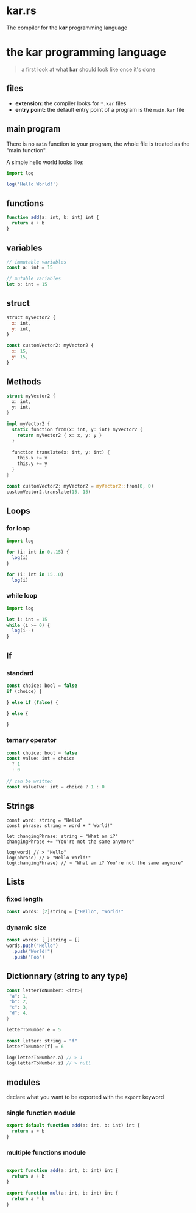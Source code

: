 # kar.rs
The compiler for the **kar** programming language

# the kar programming language
> a first look at what **kar** should look like once it's done

## files
 - **extension:** the compiler looks for `*.kar` files
 - **entry point:** the default entry point of a program is the `main.kar` file
 
## main program
There is no `main` function to your program, the whole file is treated as the "main function".

A simple hello world looks like:
```js
import log

log('Hello World!')
```

## functions
```js
function add(a: int, b: int) int {
  return a + b
}
```

## variables
```js
// immutable variables
const a: int = 15

// mutable variables
let b: int = 15
```

## struct
```js
struct myVector2 {
  x: int,
  y: int,
}

const customVector2: myVector2 {
  x: 15,
  y: 15,
}
```

## Methods
```rust
struct myVector2 {
  x: int,
  y: int,
}

impl myVector2 {
  static function from(x: int, y: int) myVector2 {
    return myVector2 { x: x, y: y }
  }
  
  function translate(x: int, y: int) {
    this.x += x
    this.y += y
  }
}

const customVector2: myVector2 = myVector2::from(0, 0)
customVector2.translate(15, 15)
```

## Loops

### for loop
```js
import log

for (i: int in 0..15) {
  log(i)
}

for (i: int in 15..0)
  log(i)

```

### while loop
```js
import log

let i: int = 15
while (i >= 0) {
  log(i--)
}

```

## If
### standard
```js
const choice: bool = false
if (choice) {

} else if (false) {

} else {

}

```

### ternary operator
```js
const choice: bool = false
const value: int = choice
  ? 1
  : 0
  
// can be written
const valueTwo: int = choice ? 1 : 0
```

## Strings
```
const word: string = "Hello"
const phrase: string = word + " World!"

let changingPhrase: string = "What am i?"
changingPhrase += "You're not the same anymore"

log(word) // > "Hello"
log(phrase) // > "Hello World!"
log(changingPhrase) // > "What am i? You're not the same anymore"
```

## Lists
### fixed length
```js
const words: [2]string = ["Hello", "World!"
```

### dynamic size
```js
const words: [_]string = []
words.push("Hello")
  .push("World!")
  .push("Foo")
```

## Dictionnary (string to any type)
```rust
const letterToNumber: <int>{
 "a": 1,
 "b": 2,
 "c": 3,
 "d": 4,
}

letterToNumber.e = 5

const letter: string = "f"
letterToNumber[f] = 6

log(letterToNumber.a) // > 1
log(letterToNumber.z) // > null
```

## modules
declare what you want to be exported with the `export` keyword

### single function module
```js
export default function add(a: int, b: int) int {
  return a + b
}
```

### multiple functions module
```js

export function add(a: int, b: int) int {
  return a + b
}

export function mul(a: int, b: int) int {
  return a * b
}

```

